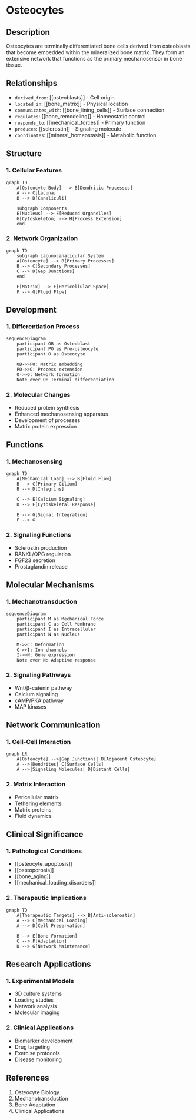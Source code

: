 # Osteocytes

## Description
Osteocytes are terminally differentiated bone cells derived from osteoblasts that become embedded within the mineralized bone matrix. They form an extensive network that functions as the primary mechanosensor in bone tissue.

## Relationships
- `derived_from`: [[osteoblasts]] - Cell origin
- `located_in`: [[bone_matrix]] - Physical location
- `communicates_with`: [[bone_lining_cells]] - Surface connection
- `regulates`: [[bone_remodeling]] - Homeostatic control
- `responds_to`: [[mechanical_forces]] - Primary function
- `produces`: [[sclerostin]] - Signaling molecule
- `coordinates`: [[mineral_homeostasis]] - Metabolic function

## Structure

### 1. Cellular Features
```mermaid
graph TD
    A[Osteocyte Body] --> B[Dendritic Processes]
    A --> C[Lacuna]
    B --> D[Canaliculi]
    
    subgraph Components
    E[Nucleus] --> F[Reduced Organelles]
    G[Cytoskeleton] --> H[Process Extension]
    end
```

### 2. Network Organization
```mermaid
graph TD
    subgraph Lacunocanalicular System
    A[Osteocyte] --> B[Primary Processes]
    B --> C[Secondary Processes]
    C --> D[Gap Junctions]
    end
    
    E[Matrix] --> F[Pericellular Space]
    F --> G[Fluid Flow]
```

## Development

### 1. Differentiation Process
```mermaid
sequenceDiagram
    participant OB as Osteoblast
    participant PO as Pre-osteocyte
    participant O as Osteocyte
    
    OB->>PO: Matrix embedding
    PO->>O: Process extension
    O->>O: Network formation
    Note over O: Terminal differentiation
```

### 2. Molecular Changes
- Reduced protein synthesis
- Enhanced mechanosensing apparatus
- Development of processes
- Matrix protein expression

## Functions

### 1. Mechanosensing
```mermaid
graph TD
    A[Mechanical Load] --> B[Fluid Flow]
    B --> C[Primary Cilium]
    B --> D[Integrins]
    
    C --> E[Calcium Signaling]
    D --> F[Cytoskeletal Response]
    
    E --> G[Signal Integration]
    F --> G
```

### 2. Signaling Functions
- Sclerostin production
- RANKL/OPG regulation
- FGF23 secretion
- Prostaglandin release

## Molecular Mechanisms

### 1. Mechanotransduction
```mermaid
sequenceDiagram
    participant M as Mechanical Force
    participant C as Cell Membrane
    participant I as Intracellular
    participant N as Nucleus
    
    M->>C: Deformation
    C->>I: Ion channels
    I->>N: Gene expression
    Note over N: Adaptive response
```

### 2. Signaling Pathways
- Wnt/β-catenin pathway
- Calcium signaling
- cAMP/PKA pathway
- MAP kinases

## Network Communication

### 1. Cell-Cell Interaction
```mermaid
graph LR
    A[Osteocyte] -->|Gap Junctions| B[Adjacent Osteocyte]
    A -->|Dendrites| C[Surface Cells]
    A -->|Signaling Molecules| D[Distant Cells]
```

### 2. Matrix Interaction
- Pericellular matrix
- Tethering elements
- Matrix proteins
- Fluid dynamics

## Clinical Significance

### 1. Pathological Conditions
- [[osteocyte_apoptosis]]
- [[osteoporosis]]
- [[bone_aging]]
- [[mechanical_loading_disorders]]

### 2. Therapeutic Implications
```mermaid
graph TD
    A[Therapeutic Targets] --> B[Anti-sclerostin]
    A --> C[Mechanical Loading]
    A --> D[Cell Preservation]
    
    B --> E[Bone Formation]
    C --> F[Adaptation]
    D --> G[Network Maintenance]
```

## Research Applications

### 1. Experimental Models
- 3D culture systems
- Loading studies
- Network analysis
- Molecular imaging

### 2. Clinical Applications
- Biomarker development
- Drug targeting
- Exercise protocols
- Disease monitoring

## References
1. Osteocyte Biology
2. Mechanotransduction
3. Bone Adaptation
4. Clinical Applications 
